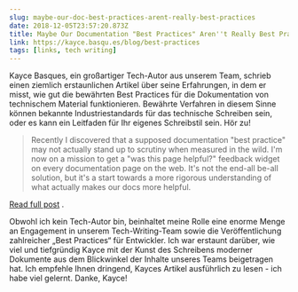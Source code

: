 ```yaml
---
slug: maybe-our-doc-best-practices-arent-really-best-practices
date: 2018-12-05T23:57:20.873Z
title: Maybe Our Documentation "Best Practices" Aren''t Really Best Practices
link: https://kayce.basqu.es/blog/best-practices
tags: [links, tech writing]
---
```

Kayce Basques, ein großartiger Tech-Autor aus unserem Team, schrieb einen ziemlich erstaunlichen Artikel über seine Erfahrungen, in dem er misst, wie gut die bewährten Best Practices für die Dokumentation von technischem Material funktionieren. Bewährte Verfahren in diesem Sinne können bekannte Industriestandards für das technische Schreiben sein, oder es kann ein Leitfaden für Ihr eigenes Schreibstil sein. Hör zu!

> Recently I discovered that a supposed documentation "best practice" may not actually stand up to scrutiny when measured in the wild. I'm now on a mission to get a "was this page helpful?" feedback widget on every documentation page on the web. It's not the end-all be-all solution, but it's a start towards a more rigorous understanding of what actually makes our docs more helpful.

[Read full post](https://kayce.basqu.es/blog/best-practices) .

Obwohl ich kein Tech-Autor bin, beinhaltet meine Rolle eine enorme Menge an Engagement in unserem Tech-Writing-Team sowie die Veröffentlichung zahlreicher „Best Practices“ für Entwickler. Ich war erstaunt darüber, wie viel und tiefgründig Kayce mit der Kunst des Schreibens moderner Dokumente aus dem Blickwinkel der Inhalte unseres Teams beigetragen hat. Ich empfehle Ihnen dringend, Kayces Artikel ausführlich zu lesen - ich habe viel gelernt. Danke, Kayce!
